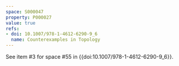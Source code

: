 ```yaml
---
space: S000047
property: P000027
value: true
refs:
- doi: 10.1007/978-1-4612-6290-9_6
  name: Counterexamples in Topology
---
```


See item #3 for space #55 in {{doi:10.1007/978-1-4612-6290-9_6}}.
